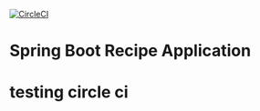 [![CircleCI](https://circleci.com/gh/amranwr/spring5-recipe-app/tree/master.svg?style=svg)](https://circleci.com/gh/amranwr/spring5-recipe-app/tree/master)
# Spring Boot Recipe Application
# testing circle ci 
